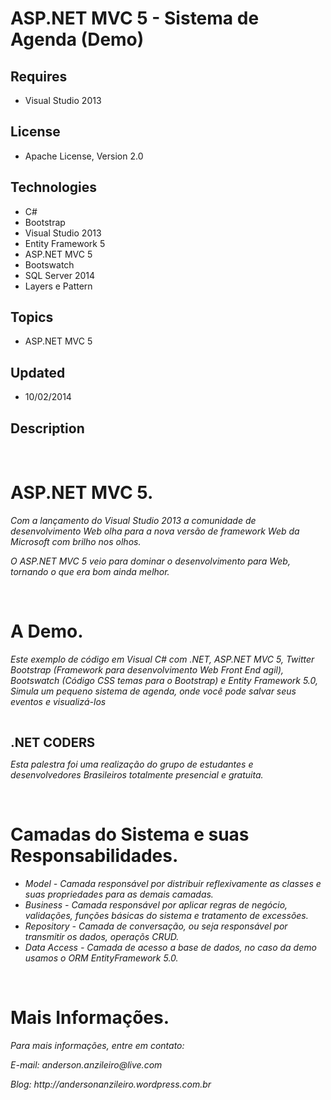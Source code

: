 # ASP.NET MVC 5 - Sistema de Agenda (Demo)
## Requires
- Visual Studio 2013
## License
- Apache License, Version 2.0
## Technologies
- C#
- Bootstrap
- Visual Studio 2013
- Entity Framework 5
- ASP.NET MVC 5
- Bootswatch
- SQL Server 2014
- Layers e Pattern
## Topics
- ASP.NET MVC 5
## Updated
- 10/02/2014
## Description

<p>&nbsp;</p>
<h1>ASP.NET MVC 5.</h1>
<p><em>Com a lan&ccedil;amento do Visual Studio 2013 a comunidade de desenvolvimento Web olha para a nova vers&atilde;o de framework Web da Microsoft com brilho nos olhos.</em></p>
<p><em>O ASP.NET MVC 5 veio para dominar o desenvolvimento para Web, tornando o que era bom ainda melhor.</em></p>
<p><em><br>
</em></p>
<h1><span>A Demo.</span></h1>
<p><em>Este exemplo de c&oacute;digo em Visual C# com .NET, ASP.NET MVC 5, Twitter Bootstrap (Framework para desenvolvimento Web Front End agil), Bootswatch (C&oacute;digo CSS temas para o Bootstrap) e Entity Framework 5.0, Simula um pequeno sistema de agenda,
 onde voc&ecirc; pode salvar seus eventos e visualiz&aacute;-los</em></p>
<p><em><br>
</em></p>
<p><span style="font-size:20px; font-weight:bold">.NET CODERS</span></p>
<p><em>Esta palestra foi uma realiza&ccedil;&atilde;o do grupo de estudantes e desenvolvedores Brasileiros totalmente presencial e gratuita.</em></p>
<p><em><br>
</em></p>
<h1><span>Camadas do Sistema e suas Responsabilidades.</span></h1>
<ul>
<li><em>Model - Camada respons&aacute;vel por distribuir reflexivamente as classes e suas propriedades para as demais camadas.</em>
</li><li><em>Business - Camada respons&aacute;vel por aplicar regras de neg&oacute;cio, valida&ccedil;&otilde;es, fun&ccedil;&otilde;es b&aacute;sicas do sistema e tratamento de excess&otilde;es.</em>
</li><li><em>Repository - Camada de conversa&ccedil;&atilde;o, ou seja respons&aacute;vel por transmitir os dados, opera&ccedil;&otilde;s CRUD.</em>
</li><li><em>Data Access - Camada de acesso a base de dados, no caso da demo usamos o ORM EntityFramework 5.0.</em>
</li></ul>
<p>&nbsp;</p>
<h1>Mais Informa&ccedil;&otilde;es.</h1>
<p><em>Para mais informa&ccedil;&otilde;es, entre em contato:</em></p>
<p><em>E-mail: anderson.anzileiro@live.com</em></p>
<p><em>Blog: http://andersonanzileiro.wordpress.com.br</em></p>
